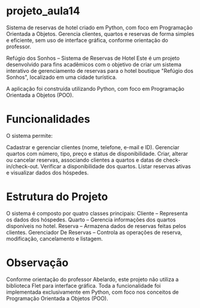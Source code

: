 # projeto_aula14
Sistema de reservas de hotel criado em Python, com foco em Programação Orientada a Objetos. Gerencia clientes, quartos e reservas de forma simples e eficiente, sem uso de interface gráfica, conforme orientação do professor.

Refúgio dos Sonhos – Sistema de Reservas de Hotel
Este é um projeto desenvolvido para fins acadêmicos com o objetivo de criar um sistema interativo de gerenciamento de reservas para o hotel boutique "Refúgio dos Sonhos", localizado em uma cidade turística.

A aplicação foi construída utilizando Python, com foco em Programação Orientada a Objetos (POO).

# Funcionalidades
O sistema permite:

Cadastrar e gerenciar clientes (nome, telefone, e-mail e ID).
Gerenciar quartos com número, tipo, preço e status de disponibilidade.
Criar, alterar ou cancelar reservas, associando clientes a quartos e datas de check-in/check-out.
Verificar a disponibilidade dos quartos.
Listar reservas ativas e visualizar dados dos hóspedes.

# Estrutura do Projeto
O sistema é composto por quatro classes principais:
Cliente – Representa os dados dos hóspedes.
Quarto – Gerencia informações dos quartos disponíveis no hotel.
Reserva – Armazena dados de reservas feitas pelos clientes.
Gerenciador De Reservas – Controla as operações de reserva, modificação, cancelamento e listagem.

# Observação
Conforme orientação do professor Abelardo, este projeto não utiliza a biblioteca Flet para interface gráfica. Toda a funcionalidade foi implementada exclusivamente em Python, com foco nos conceitos de Programação Orientada a Objetos (POO).
